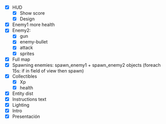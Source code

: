 - [x] HUD
	- [x] Show score
	- [x] Design
- [x] Enemy1 more health
- [x] Enemy2:
	- [x] gun
	- [x] enemy-bullet
	- [x] attack
	- [x] sprites
- [x] Full map
- [x] Spawning enemies: spawn_enemy1 + spawn_enemy2 objects (foreach 15s: if in field of view then spawn)
- [x] Collectibles
	- [x] Xp
	- [x] health
- [x] Entity dist
- [x] Instructions text
- [x] Lighting
- [x] Intro
- [x] Presentación
